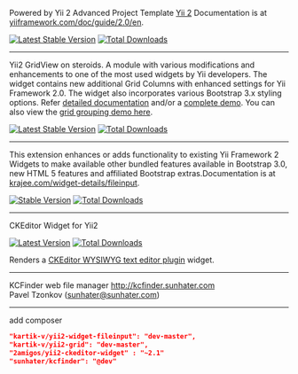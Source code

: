 Powered by Yii 2 Advanced Project Template [Yii 2](http://www.yiiframework.com/) 
Documentation is at [yiiframework.com/doc/guide/2.0/en](https://www.yiiframework.com/doc/guide/2.0/en).

[![Latest Stable Version](https://img.shields.io/packagist/v/yiisoft/yii2-app-advanced.svg)](https://packagist.org/packages/yiisoft/yii2-app-advanced)
[![Total Downloads](https://img.shields.io/packagist/dt/yiisoft/yii2-app-advanced.svg)](https://packagist.org/packages/yiisoft/yii2-app-advanced)

<hr>

Yii2 GridView on steroids. A module with various modifications and enhancements to one of the most used widgets by Yii developers. The widget contains new additional Grid Columns with enhanced settings for Yii Framework 2.0. The widget also incorporates various Bootstrap 3.x styling options.
Refer [detailed documentation](http://demos.krajee.com/grid) and/or a [complete demo](http://demos.krajee.com/grid-demo). You can also view the [grid grouping demo here](http://demos.krajee.com/group-grid).

[![Latest Stable Version](https://poser.pugx.org/kartik-v/yii2-grid/v/stable)](https://packagist.org/packages/kartik-v/yii2-grid)
[![Total Downloads](https://poser.pugx.org/kartik-v/yii2-grid/downloads)](https://packagist.org/packages/kartik-v/yii2-grid)

<hr>

This extension enhances or adds functionality to existing Yii Framework 2 Widgets to make available other bundled features available in Bootstrap 3.0, new HTML 5 features and affiliated Bootstrap extras.Documentation is at [krajee.com/widget-details/fileinput](http://demos.krajee.com/widget-details/fileinput).

[![Stable Version](https://poser.pugx.org/kartik-v/yii2-widgets/v/stable)](https://packagist.org/packages/kartik-v/yii2-widgets)
[![Total Downloads](https://poser.pugx.org/kartik-v/yii2-widgets/downloads)](https://packagist.org/packages/kartik-v/yii2-widgets)

<hr>

CKEditor Widget for Yii2

[![Latest Version](https://img.shields.io/github/tag/2amigos/yii2-ckeditor-widget.svg?style=flat-square&label=release)](https://github.com/2amigos/yii2-ckeditor-widget/tags)
[![Total Downloads](https://img.shields.io/packagist/dt/2amigos/yii2-ckeditor-widget.svg?style=flat-square)](https://packagist.org/packages/2amigos/yii2-ckeditor-widget)

Renders a [CKEditor WYSIWYG text editor plugin](http://www.ckeditor.com) widget.

<hr> 

KCFinder web file manager
http://kcfinder.sunhater.com  
Pavel Tzonkov (sunhater@sunhater.com)

<hr>

add composer

```json
"kartik-v/yii2-widget-fileinput": "dev-master",
"kartik-v/yii2-grid": "dev-master",
"2amigos/yii2-ckeditor-widget" : "~2.1" 
"sunhater/kcfinder": "@dev"
```


